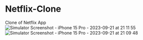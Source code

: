 # Netflix-Clone
Clone of Netflix App
![Simulator Screenshot - iPhone 15 Pro - 2023-09-21 at 21 11 55](https://github.com/uyguntursunov/Netflix-Clone/assets/122126318/201c4779-3926-4e62-a2c6-cd1410066dfa)
![Simulator Screenshot - iPhone 15 Pro - 2023-09-21 at 21 09 48](https://github.com/uyguntursunov/Netflix-Clone/assets/122126318/6445b0b0-3ade-4c28-a677-564c2f1aead7)

